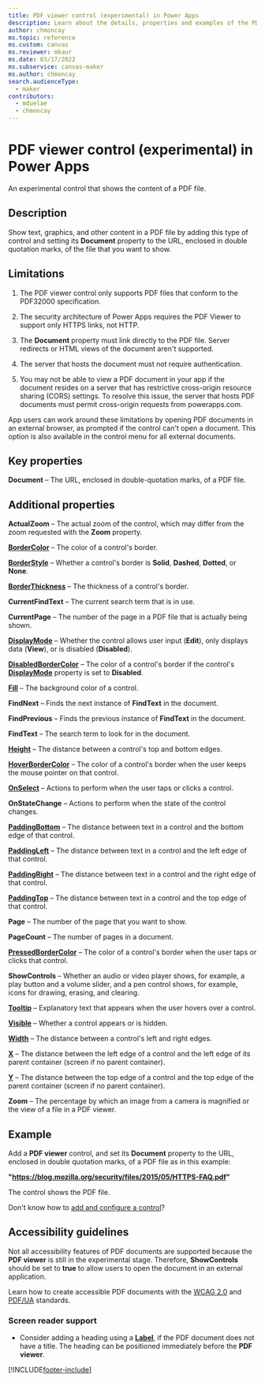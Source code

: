 ```yaml
---
title: PDF viewer control (experimental) in Power Apps
description: Learn about the details, properties and examples of the PDF viewer control in Power Apps.
author: chmoncay
ms.topic: reference
ms.custom: canvas
ms.reviewer: mkaur
ms.date: 03/17/2022
ms.subservice: canvas-maker
ms.author: chmoncay
search.audienceType: 
  - maker
contributors:
  - mduelae
  - chmoncay
---
```

# PDF viewer control (experimental) in Power Apps
An experimental control that shows the content of a PDF file.

## Description
Show text, graphics, and other content in a PDF file by adding this type of control and setting its **Document** property to the URL, enclosed in double quotation marks, of the file that you want to show.

## Limitations

1. The PDF viewer control only supports PDF files that conform to the PDF32000 specification.

1. The security architecture of Power Apps requires the PDF Viewer to support only HTTPS links, not HTTP.  

1. The **Document** property must link directly to the PDF file. Server redirects or HTML views of the document aren't supported.

1. The server that hosts the document must not require authentication.

1. You may not be able to view a PDF document in your app if the document resides on a server that has restrictive cross-origin resource sharing (CORS) settings. To resolve this issue, the server that hosts PDF documents must permit cross-origin requests from powerapps.com.

App users can work around these limitations by opening PDF documents in an external browser, as prompted if the control can't open a document. This option is also available in the control menu for all external documents.

## Key properties
**Document** – The URL, enclosed in double-quotation marks, of a PDF file.

## Additional properties
**ActualZoom** – The actual zoom of the control, which may differ from the zoom requested with the **Zoom** property.

**[BorderColor](properties-color-border.md)** – The color of a control's border.

**[BorderStyle](properties-color-border.md)** – Whether a control's border is **Solid**, **Dashed**, **Dotted**, or **None**.

**[BorderThickness](properties-color-border.md)** – The thickness of a control's border.

**CurrentFindText** – The current search term that is in use.

**CurrentPage** – The number of the page in a PDF file that is actually being shown.

**[DisplayMode](properties-core.md)** – Whether the control allows user input (**Edit**), only displays data (**View**), or is disabled (**Disabled**).

**[DisabledBorderColor](properties-color-border.md)** – The color of a control's border if the control's **[DisplayMode](properties-core.md)** property is set to **Disabled**.

**[Fill](properties-color-border.md)** – The background color of a control.

**FindNext** – Finds the next instance of **FindText** in the document.

**FindPrevious** – Finds the previous instance of **FindText** in the document.

**FindText** – The search term to look for in the document.

**[Height](properties-size-location.md)** – The distance between a control's top and bottom edges.

**[HoverBorderColor](properties-color-border.md)** – The color of a control's border when the user keeps the mouse pointer on that control.

**[OnSelect](properties-core.md)** – Actions to perform when the user taps or clicks a control.

**OnStateChange** – Actions to perform when the state of the control changes.

**[PaddingBottom](properties-size-location.md)** – The distance between text in a control and the bottom edge of that control.

**[PaddingLeft](properties-size-location.md)** – The distance between text in a control and the left edge of that control.

**[PaddingRight](properties-size-location.md)** – The distance between text in a control and the right edge of that control.

**[PaddingTop](properties-size-location.md)** – The distance between text in a control and the top edge of that control.

**Page** – The number of the page that you want to show.

**PageCount** – The number of pages in a document.

**[PressedBorderColor](properties-color-border.md)** – The color of a control's border when the user taps or clicks that control.

**ShowControls** – Whether an audio or video player shows, for example, a play button and a volume slider, and a pen control shows, for example, icons for drawing, erasing, and clearing.

**[Tooltip](properties-core.md)** – Explanatory text that appears when the user hovers over a control.

**[Visible](properties-core.md)** – Whether a control appears or is hidden.

**[Width](properties-size-location.md)** – The distance between a control's left and right edges.

**[X](properties-size-location.md)** – The distance between the left edge of a control and the left edge of its parent container (screen if no parent container).

**[Y](properties-size-location.md)** – The distance between the top edge of a control and the top edge of the parent container (screen if no parent container).

**Zoom** – The percentage by which an image from a camera is magnified or the view of a file in a PDF viewer.

## Example

Add a **PDF viewer** control, and set its **Document** property to the URL, enclosed in double quotation marks, of a PDF file as in this example:

  **"https://blog.mozilla.org/security/files/2015/05/HTTPS-FAQ.pdf"**

The control shows the PDF file.

Don't know how to [add and configure a control](../add-configure-controls.md)?

## Accessibility guidelines

Not all accessibility features of PDF documents are supported because the **PDF viewer** is still in the experimental stage. Therefore, **ShowControls** should be set to **true** to allow users to open the document in an external application.

Learn how to create accessible PDF documents with the [WCAG 2.0](https://www.w3.org/TR/WCAG-TECHS/pdf.html) and [PDF/UA](https://www.pdfa.org/pdfua-the-iso-standard-for-universal-accessibility/) standards.

### Screen reader support
* Consider adding a heading using a **[Label](control-text-box.md)**, if the PDF document does not have a title. The heading can be positioned immediately before the **PDF viewer**.


[!INCLUDE[footer-include](../../../includes/footer-banner.md)]
